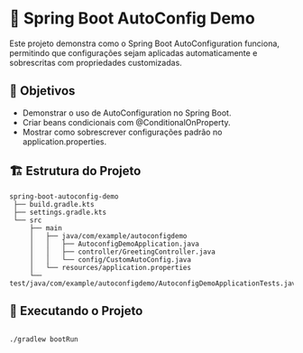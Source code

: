 # 📌 Spring Boot AutoConfig Demo

Este projeto demonstra como o Spring Boot AutoConfiguration funciona, permitindo que configurações sejam aplicadas automaticamente e sobrescritas com propriedades customizadas.

## 🎯 Objetivos

- Demonstrar o uso de AutoConfiguration no Spring Boot.
- Criar beans condicionais com @ConditionalOnProperty.
- Mostrar como sobrescrever configurações padrão no application.properties.

## 🏗️ Estrutura do Projeto

```plaintext
spring-boot-autoconfig-demo
 ├── build.gradle.kts
 ├── settings.gradle.kts
 └── src
     ├── main
     │   ├── java/com/example/autoconfigdemo
     │   │   ├── AutoconfigDemoApplication.java
     │   │   ├── controller/GreetingController.java
     │   │   └── config/CustomAutoConfig.java
     │   └── resources/application.properties
     └── test/java/com/example/autoconfigdemo/AutoconfigDemoApplicationTests.java

```

## 🚀 Executando o Projeto

```bash

./gradlew bootRun

```



